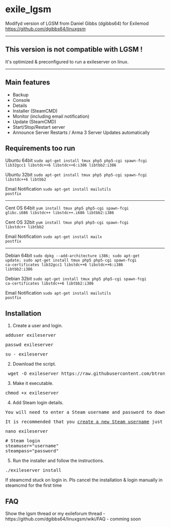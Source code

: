 # exile_lgsm
Modifyd version of LGSM from Daniel Gibbs (dgibbs64) for Exilemod
https://github.com/dgibbs64/linuxgsm

-----------------------------------------------------------

<h2>This version is not compatible with LGSM !</h2>

It's optimized & preconfigured to run a exileserver on linux.

-----------------------------------------------------------
<h2>Main features</h2>
<ul>
	<li>Backup</li>
	<li>Console</li>
	<li>Details</li>
	<li>Installer (SteamCMD)</li>
	<li>Monitor (including email notification)</li>
	<li>Update (SteamCMD)</li>
	<li>Start/Stop/Restart server</li>
	<li>Announce Server Restarts / Arma 3 Server Updates automatically</li>
</ul>


<h2>Requirements too run</h2>
Ubuntu 64bit
  <code>sudo apt-get install tmux php5 php5-cgi spawn-fcgi lib32gcc1 libstdc++6 libstdc++6:i386 libtbb2:i386</code>

Ubuntu 32bit 
  <code>sudo apt-get install tmux php5 php5-cgi spawn-fcgi libstdc++6 libtbb2</code>

Email Notification
  <code>sudo apt-get install  mailutils postfix</code>
  
-----------
Cent OS 64bit
  <code>yum install tmux php5 php5-cgi spawn-fcgi glibc.i686 libstdc++ libstdc++.i686 libtbb2:i386</code>
  
Cent OS 32bit
   <code>yum install tmux php5 php5-cgi spawn-fcgi libstdc++ libtbb2</code>
   
Email Notification
  <code>sudo apt-get install mailx postfix</code>
   
-----------
Debian 64bit
<code>sudo dpkg --add-architecture i386; sudo apt-get update; sudo apt-get install tmux php5 php5-cgi spawn-fcgi ca-certificates lib32gcc1 libstdc++6 libstdc++6:i386 libtbb2:i386</code>

Debian 32bit
<code>sudo apt-get install tmux php5 php5-cgi spawn-fcgi ca-certificates libstdc++6 libtbb2:i386</code>

Email Notification
  <code>sudo apt-get install mailutils postfix</code>


<h2>Installation</h2>

1. Create a user and login.
<pre>adduser exileserver</pre>
<pre>passwd exileserver</pre>
<pre>su - exileserver</pre>

2. Download the script.
<pre> wget -O exileserver https://raw.githubusercontent.com/btronquo/arma3exile_lgsm/master/exileserver</pre>

3. Make it executable.
<pre>chmod +x exileserver</pre>

4. Add Steam login details.
<pre>You will need to enter a Steam username and password to download ARMA 3 dedicated server.</pre>
<pre>It is recommended that you <a href="https://store.steampowered.com/login/">create a new Steam username</a> just for the server.</pre>
<pre>nano exileserver</pre>
<pre># Steam login<br>steamuser="username"<br>steampass="password"</pre>

5. Run the installer and follow the instructions.
<pre>./exileserver install</pre>

If steamcmd stuck on login in. Pls cancel the installation & login manually in steamcmd for the first time
</div>



<h2>FAQ</h2>
Show the lgsm thread or my exileforum thread
- https://github.com/dgibbs64/linuxgsm/wiki/FAQ
- comming soon
